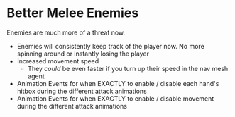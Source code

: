 
# Better Melee Enemies

Enemies are much more of a threat now.

- Enemies will consistently keep track of the player now. No more spinning around or instantly losing the player
- Increased movement speed
	- They *could* be even faster if you turn up their speed in the nav mesh agent
- Animation Events for when EXACTLY to enable / disable each hand's hitbox during the different attack animations
- Animation Events for when EXACTLY to enable / disable movement during the different attack animations
